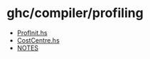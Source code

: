 # ghc/compiler/profiling

- [ProfInit.hs](ghc/compiler/profiling/ProfInit)
- [CostCentre.hs](ghc/compiler/profiling/CostCentre)
- [NOTES](ghc/compiler/profiling/NOTES)

